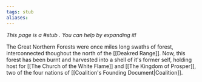 ```yaml
---
tags: stub
aliases:
---
```


*This page is a #stub . You can help by expanding it!*

The Great Northern Forests were once miles long swaths of forest, interconnected thoughout the north of the [[Deakred Range]]. Now, this forest has been burnt and harvested into a shell of it's former self, holding host for [[The Church of the White Flame]] and [[The Kingdom of Prosper]], two of the four nations of [[Coalition's Founding Document|Coalition]].